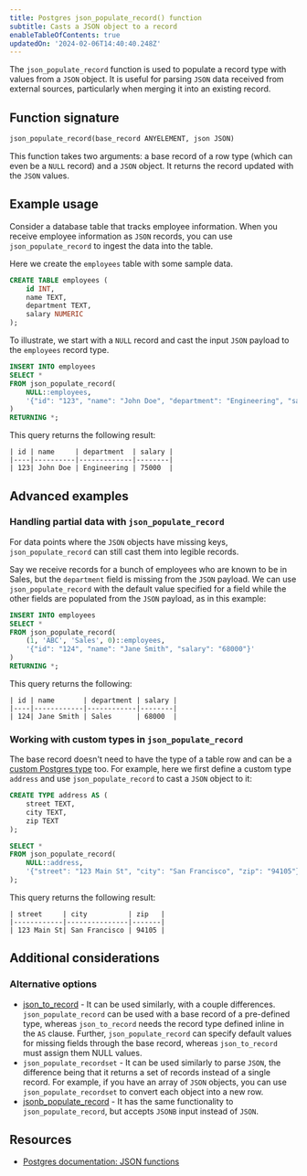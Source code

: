 ```yaml
---
title: Postgres json_populate_record() function
subtitle: Casts a JSON object to a record
enableTableOfContents: true
updatedOn: '2024-02-06T14:40:40.248Z'
---
```


The `json_populate_record` function is used to populate a record type with values from a `JSON` object. It is useful for parsing `JSON` data received from external sources, particularly when merging it into an existing record.

<CTA />

## Function signature

```sql
json_populate_record(base_record ANYELEMENT, json JSON)
```

This function takes two arguments: a base record of a row type (which can even be a `NULL` record) and a `JSON` object. It returns the record updated with the `JSON` values. 

## Example usage

Consider a database table that tracks employee information. When you receive employee information as `JSON` records, you can use `json_populate_record` to ingest the data into the table. 

Here we create the `employees` table with some sample data.

```sql
CREATE TABLE employees (
    id INT,
    name TEXT,
    department TEXT,
    salary NUMERIC
);
```

To illustrate, we start with a `NULL` record and cast the input `JSON` payload to the `employees` record type.

```sql
INSERT INTO employees
SELECT *
FROM json_populate_record(
    NULL::employees, 
    '{"id": "123", "name": "John Doe", "department": "Engineering", "salary": "75000"}'
)
RETURNING *;
```

This query returns the following result:

```text
| id | name     | department  | salary |
|----|----------|-------------|--------|
| 123| John Doe | Engineering | 75000  |
```

## Advanced examples

### Handling partial data with `json_populate_record`

For data points where the `JSON` objects have missing keys, `json_populate_record` can still cast them into legible records. 

Say we receive records for a bunch of employees who are known to be in Sales, but the `department` field is missing from the `JSON` payload. We can use `json_populate_record` with the default value specified for a field while the other fields are populated from the `JSON` payload, as in this example:

```sql
INSERT INTO employees
SELECT *
FROM json_populate_record(
    (1, 'ABC', 'Sales', 0)::employees,
    '{"id": "124", "name": "Jane Smith", "salary": "68000"}'
)
RETURNING *;
```

This query returns the following:

```text
| id | name       | department | salary |
|----|------------|------------|--------|
| 124| Jane Smith | Sales      | 68000  |
```

### Working with custom types in `json_populate_record`

The base record doesn't need to have the type of a table row and can be a [custom Postgres type](https://www.postgresql.org/docs/current/sql-createtype.html) too. For example, here we first define a custom type `address` and use `json_populate_record` to cast a `JSON` object to it:

```sql
CREATE TYPE address AS (
    street TEXT,
    city TEXT,
    zip TEXT
);

SELECT *
FROM json_populate_record(
    NULL::address,
    '{"street": "123 Main St", "city": "San Francisco", "zip": "94105"}'
);
```

This query returns the following result:

```text
| street     | city          | zip   |
|------------|---------------|-------|
| 123 Main St| San Francisco | 94105 |
```

## Additional considerations

### Alternative options

- [json_to_record](/docs/functions/json_to_record) - It can be used similarly, with a couple differences. `json_populate_record` can be used with a base record of a pre-defined type, whereas `json_to_record` needs the record type defined inline in the `AS` clause. Further, `json_populate_record` can specify default values for missing fields through the base record, whereas `json_to_record` must assign them NULL values.
- `json_populate_recordset` - It can be used similarly to parse `JSON`, the difference being that it returns a set of records instead of a single record. For example, if you have an array of `JSON` objects, you can use `json_populate_recordset` to convert each object into a new row. 
- [jsonb_populate_record](/docs/functions/jsonb_populate_record) - It has the same functionality to `json_populate_record`, but accepts `JSONB` input instead of `JSON`. 

## Resources

- [Postgres documentation: JSON functions](https://www.postgresql.org/docs/current/functions-json.html)
